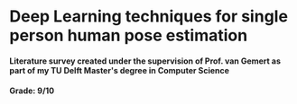 # Deep Learning techniques for single person human pose estimation

#### Literature survey created under the supervision of Prof. van Gemert as part of my TU Delft Master's degree in Computer Science
#### Grade: 9/10
